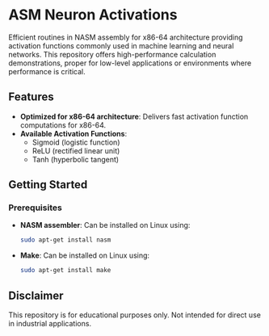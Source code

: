 # ASM Neuron Activations

Efficient routines in NASM assembly for x86-64 architecture providing activation functions commonly used in machine learning and neural networks. This repository offers high-performance calculation demonstrations, proper for low-level applications or environments where performance is critical.

## Features

- **Optimized for x86-64 architecture**: Delivers fast activation function computations for x86-64.
- **Available Activation Functions**:
  - Sigmoid (logistic function)
  - ReLU (rectified linear unit)
  - Tanh (hyperbolic tangent)

## Getting Started

### Prerequisites

- **NASM assembler**: Can be installed on Linux using:
  ```bash
  sudo apt-get install nasm

- **Make**: Can be installed on Linux using:
  ```bash
  sudo apt-get install make

## Disclaimer

This repository is for educational purposes only. Not intended for direct use in industrial applications.
